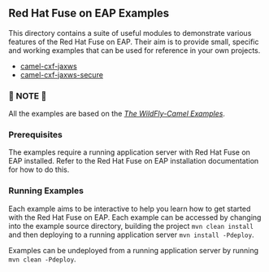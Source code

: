 ## Red Hat Fuse on EAP Examples

This directory contains a suite of useful modules to demonstrate various features of the Red Hat Fuse on EAP.
Their aim is to provide small, specific and working examples that can be used for reference in your own projects.
* [camel-cxf-jaxws](camel-cxf-jaxws)
* [camel-cxf-jaxws-secure](camel-cxf-jaxws-secure)

### :raised_hands: NOTE :raised_hands:
All the examples are based on the [_The WildFly-Camel Examples_](https://github.com/wildfly-extras/wildfly-camel-examples.git).

### Prerequisites

The examples require a running application server with Red Hat Fuse on EAP installed. Refer to the Red Hat Fuse on EAP installation documentation for how to do this.

### Running Examples

Each example aims to be interactive to help you learn how to get started with the Red Hat Fuse on EAP. Each example
can be accessed by changing into the example source directory, building the project `mvn clean install` and then deploying
to a running application server `mvn install -Pdeploy`.

Examples can be undeployed from a running application server by running `mvn clean -Pdeploy`.


